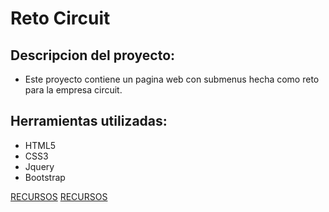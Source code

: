 # Reto Circuit
## **Descripcion del proyecto:**
  - Este proyecto contiene un pagina web con submenus hecha como reto para la empresa circuit.

## **Herramientas utilizadas:**
  - HTML5
  - CSS3
  - Jquery
  - Bootstrap

[RECURSOS](assets/img/1.png)
[RECURSOS](assets/img/2.png)
